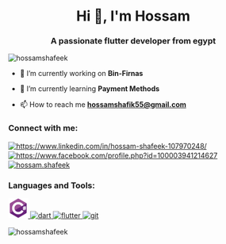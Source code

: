 <h1 align="center">Hi 👋, I'm Hossam</h1>
<h3 align="center">A passionate flutter developer from egypt</h3>

<p align="left"> <img src="https://komarev.com/ghpvc/?username=hossamshafeek&label=Profile%20views&color=0e75b6&style=flat" alt="hossamshafeek" /> </p>

- 🔭 I’m currently working on **Bin-Firnas**

- 🌱 I’m currently learning **Payment Methods**

- 📫 How to reach me **hossamshafik55@gmail.com**

<h3 align="left">Connect with me:</h3>
<p align="left">
<a href="https://linkedin.com/in/https://www.linkedin.com/in/hossam-shafeek-107970248/" target="blank"><img align="center" src="https://raw.githubusercontent.com/rahuldkjain/github-profile-readme-generator/master/src/images/icons/Social/linked-in-alt.svg" alt="https://www.linkedin.com/in/hossam-shafeek-107970248/" height="30" width="40" /></a>
<a href="https://fb.com/https://www.facebook.com/profile.php?id=100003941214627" target="blank"><img align="center" src="https://raw.githubusercontent.com/rahuldkjain/github-profile-readme-generator/master/src/images/icons/Social/facebook.svg" alt="https://www.facebook.com/profile.php?id=100003941214627" height="30" width="40" /></a>
<a href="https://instagram.com/hossam.shafeek" target="blank"><img align="center" src="https://raw.githubusercontent.com/rahuldkjain/github-profile-readme-generator/master/src/images/icons/Social/instagram.svg" alt="hossam.shafeek" height="30" width="40" /></a>
</p>

<h3 align="left">Languages and Tools:</h3>
<p align="left"> <a href="https://www.w3schools.com/cs/" target="_blank" rel="noreferrer"> <img src="https://raw.githubusercontent.com/devicons/devicon/master/icons/csharp/csharp-original.svg" alt="csharp" width="40" height="40"/> </a> <a href="https://dart.dev" target="_blank" rel="noreferrer"> <img src="https://www.vectorlogo.zone/logos/dartlang/dartlang-icon.svg" alt="dart" width="40" height="40"/> </a> <a href="https://flutter.dev" target="_blank" rel="noreferrer"> <img src="https://www.vectorlogo.zone/logos/flutterio/flutterio-icon.svg" alt="flutter" width="40" height="40"/> </a> <a href="https://git-scm.com/" target="_blank" rel="noreferrer"> <img src="https://www.vectorlogo.zone/logos/git-scm/git-scm-icon.svg" alt="git" width="40" height="40"/> </a> </p>

<p><img align="center" src="https://github-readme-stats.vercel.app/api/top-langs?username=hossamshafeek&show_icons=true&locale=en&layout=compact" alt="hossamshafeek" /></p>

